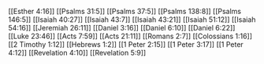 [[Esther 4:16]]
[[Psalms 31:5]]
[[Psalms 37:5]]
[[Psalms 138:8]]
[[Psalms 146:5]]
[[Isaiah 40:27]]
[[Isaiah 43:7]]
[[Isaiah 43:21]]
[[Isaiah 51:12]]
[[Isaiah 54:16]]
[[Jeremiah 26:11]]
[[Daniel 3:16]]
[[Daniel 6:10]]
[[Daniel 6:22]]
[[Luke 23:46]]
[[Acts 7:59]]
[[Acts 21:11]]
[[Romans 2:7]]
[[Colossians 1:16]]
[[2 Timothy 1:12]]
[[Hebrews 1:2]]
[[1 Peter 2:15]]
[[1 Peter 3:17]]
[[1 Peter 4:12]]
[[Revelation 4:10]]
[[Revelation 5:9]]
